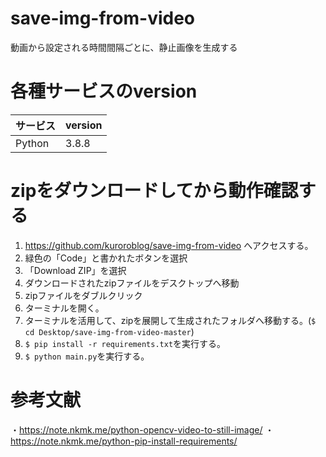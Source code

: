 # save-img-from-video
動画から設定される時間間隔ごとに、静止画像を生成する

# 各種サービスのversion

| サービス | version |
| ------------- | ------------- |
| Python  | 3.8.8  |

# zipをダウンロードしてから動作確認する
1. https://github.com/kuroroblog/save-img-from-video へアクセスする。
2. 緑色の「Code」と書かれたボタンを選択
3. 「Download ZIP」を選択
4. ダウンロードされたzipファイルをデスクトップへ移動
5. zipファイルをダブルクリック
6. ターミナルを開く。
7. ターミナルを活用して、zipを展開して生成されたフォルダへ移動する。(`$ cd Desktop/save-img-from-video-master`)
8. `$ pip install -r requirements.txt`を実行する。
9. `$ python main.py`を実行する。

# 参考文献
・https://note.nkmk.me/python-opencv-video-to-still-image/
・https://note.nkmk.me/python-pip-install-requirements/
